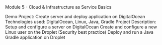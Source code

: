 Module 5 - Cloud & Infrastructure as Service Basics

Demo Project:
Create server and deploy application on DigitalOcean
Technologies used:
DigitalOcean, Linux, Java, Gradle
Project Description:
Setup and configure a server on DigitalOcean
Create and configure a new Linux user on the Droplet
(Security best practice)
Deploy and run a Java Gradle application on Droplet
